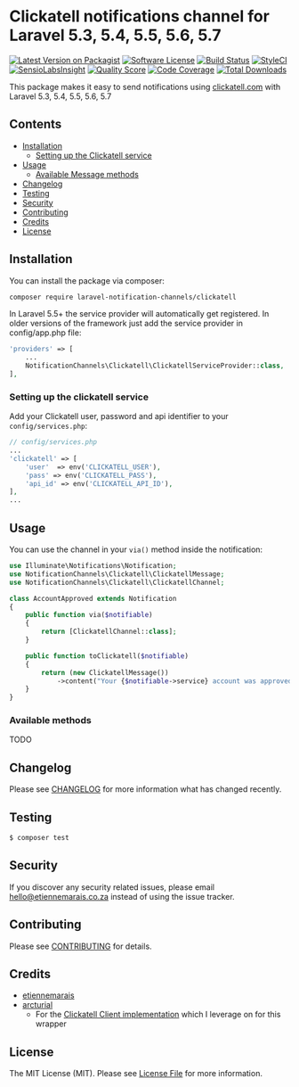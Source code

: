 # Clickatell notifications channel for Laravel 5.3, 5.4, 5.5, 5.6, 5.7

[![Latest Version on Packagist](https://img.shields.io/packagist/v/laravel-notification-channels/clickatell.svg?style=flat-square)](https://packagist.org/packages/laravel-notification-channels/clickatell)
[![Software License](https://img.shields.io/badge/license-MIT-brightgreen.svg?style=flat-square)](LICENSE.md)
[![Build Status](https://img.shields.io/travis/laravel-notification-channels/clickatell/master.svg?style=flat-square)](https://travis-ci.org/laravel-notification-channels/clickatell)
[![StyleCI](https://styleci.io/repos/65714964/shield)](https://styleci.io/repos/65714964)
[![SensioLabsInsight](https://img.shields.io/sensiolabs/i/853ee111-4bcf-4955-842c-dcd666da77a1.svg?style=flat-square)](https://insight.sensiolabs.com/projects/853ee111-4bcf-4955-842c-dcd666da77a1)
[![Quality Score](https://img.shields.io/scrutinizer/g/laravel-notification-channels/clickatell.svg?style=flat-square)](https://scrutinizer-ci.com/g/laravel-notification-channels/clickatell)
[![Code Coverage](https://img.shields.io/scrutinizer/coverage/g/laravel-notification-channels/clickatell/master.svg?style=flat-square)](https://scrutinizer-ci.com/g/laravel-notification-channels/clickatell/?branch=master)
[![Total Downloads](https://img.shields.io/packagist/dt/laravel-notification-channels/clickatell.svg?style=flat-square)](https://packagist.org/packages/laravel-notification-channels/clickatell)


This package makes it easy to send notifications using [clickatell.com](https://www.clickatell.com/) with Laravel 5.3, 5.4, 5.5, 5.6, 5.7

## Contents

- [Installation](#installation)
    - [Setting up the Clickatell service](#setting-up-the-clickatell-service)
- [Usage](#usage)
    - [Available Message methods](#available-message-methods)
- [Changelog](#changelog)
- [Testing](#testing)
- [Security](#security)
- [Contributing](#contributing)
- [Credits](#credits)
- [License](#license)


## Installation

You can install the package via composer:

```bash
composer require laravel-notification-channels/clickatell
```

In Laravel 5.5+ the service provider will automatically get registered. In older versions of the framework just add the service provider in config/app.php file:
```php
'providers' => [
    ...
    NotificationChannels\Clickatell\ClickatellServiceProvider::class,
],
```

### Setting up the clickatell service

Add your Clickatell user, password and api identifier  to your `config/services.php`:

```php
// config/services.php
...
'clickatell' => [
    'user'  => env('CLICKATELL_USER'),
    'pass' => env('CLICKATELL_PASS'),
    'api_id' => env('CLICKATELL_API_ID'),
],
...
```

## Usage

You can use the channel in your `via()` method inside the notification:

```php
use Illuminate\Notifications\Notification;
use NotificationChannels\Clickatell\ClickatellMessage;
use NotificationChannels\Clickatell\ClickatellChannel;

class AccountApproved extends Notification
{
    public function via($notifiable)
    {
        return [ClickatellChannel::class];
    }

    public function toClickatell($notifiable)
    {
        return (new ClickatellMessage())
            ->content("Your {$notifiable->service} account was approved!");
    }
}
```

### Available methods

TODO

## Changelog

Please see [CHANGELOG](CHANGELOG.md) for more information what has changed recently.

## Testing

``` bash
$ composer test
```

## Security

If you discover any security related issues, please email hello@etiennemarais.co.za instead of using the issue tracker.

## Contributing

Please see [CONTRIBUTING](CONTRIBUTING.md) for details.

## Credits

- [etiennemarais](https://github.com/etiennemarais)
- [arcturial](https://github.com/arcturial)
    - For the [Clickatell Client implementation](https://github.com/arcturial/clickatell) which I leverage on for this wrapper

## License

The MIT License (MIT). Please see [License File](LICENSE.md) for more information.
